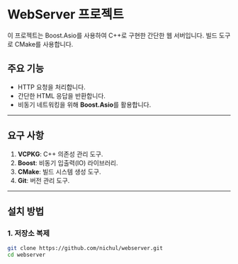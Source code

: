 # WebServer 프로젝트

이 프로젝트는 Boost.Asio를 사용하여 C++로 구현한 간단한 웹 서버입니다. 빌드 도구로 CMake를 사용합니다.

## 주요 기능
- HTTP 요청을 처리합니다.
- 간단한 HTML 응답을 반환합니다.
- 비동기 네트워킹을 위해 **Boost.Asio**를 활용합니다.

---

## 요구 사항
1. **VCPKG**: C++ 의존성 관리 도구.
2. **Boost**: 비동기 입출력(IO) 라이브러리.
3. **CMake**: 빌드 시스템 생성 도구.
4. **Git**: 버전 관리 도구.

---

## 설치 방법

### 1. 저장소 복제
```bash
git clone https://github.com/nichul/webserver.git
cd webserver
